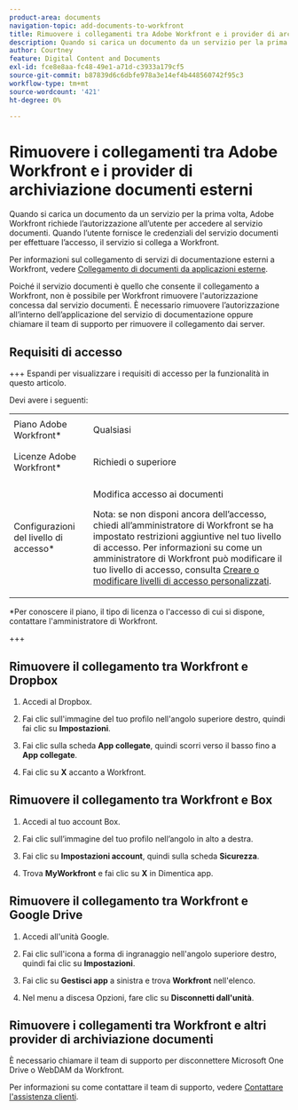 ```yaml
---
product-area: documents
navigation-topic: add-documents-to-workfront
title: Rimuovere i collegamenti tra Adobe Workfront e i provider di archiviazione documenti esterni
description: Quando si carica un documento da un servizio per la prima volta, Adobe Workfront richiede l’autorizzazione all’utente per accedere al servizio documenti. Quando l’utente fornisce le credenziali del servizio documenti per effettuare l’accesso, il servizio si collega a Workfront.
author: Courtney
feature: Digital Content and Documents
exl-id: fce8e8aa-fc48-49e1-a71d-c3933a179cf5
source-git-commit: b87839d6c6dbfe978a3e14ef4b448560742f95c3
workflow-type: tm+mt
source-wordcount: '421'
ht-degree: 0%

---
```


# Rimuovere i collegamenti tra Adobe Workfront e i provider di archiviazione documenti esterni

Quando si carica un documento da un servizio per la prima volta, Adobe Workfront richiede l’autorizzazione all’utente per accedere al servizio documenti. Quando l’utente fornisce le credenziali del servizio documenti per effettuare l’accesso, il servizio si collega a Workfront.

Per informazioni sul collegamento di servizi di documentazione esterni a Workfront, vedere [Collegamento di documenti da applicazioni esterne](../../documents/adding-documents-to-workfront/link-documents-from-external-apps.md).

Poiché il servizio documenti è quello che consente il collegamento a Workfront, non è possibile per Workfront rimuovere l&#39;autorizzazione concessa dal servizio documenti. È necessario rimuovere l’autorizzazione all’interno dell’applicazione del servizio di documentazione oppure chiamare il team di supporto per rimuovere il collegamento dai server.

## Requisiti di accesso

+++ Espandi per visualizzare i requisiti di accesso per la funzionalità in questo articolo.

Devi avere i seguenti:

<table style="table-layout:auto"> 
 <col> 
 <col> 
 <tbody> 
  <tr> 
   <td role="rowheader">Piano Adobe Workfront*</td> 
   <td> <p> Qualsiasi</p> </td> 
  </tr> 
  <tr> 
   <td role="rowheader">Licenze Adobe Workfront*</td> 
   <td> <p>Richiedi o superiore</p> </td> 
  </tr> 
  <tr> 
   <td role="rowheader">Configurazioni del livello di accesso*</td> 
   <td> <p>Modifica accesso ai documenti</p> <p>Nota: se non disponi ancora dell’accesso, chiedi all’amministratore di Workfront se ha impostato restrizioni aggiuntive nel tuo livello di accesso. Per informazioni su come un amministratore di Workfront può modificare il tuo livello di accesso, consulta <a href="../../administration-and-setup/add-users/configure-and-grant-access/create-modify-access-levels.md" class="MCXref xref">Creare o modificare livelli di accesso personalizzati</a>.</p> </td> 
  </tr> 
 </tbody> 
</table>

&#42;Per conoscere il piano, il tipo di licenza o l&#39;accesso di cui si dispone, contattare l&#39;amministratore di Workfront.

+++

## Rimuovere il collegamento tra Workfront e Dropbox

1. Accedi al Dropbox.
1. Fai clic sull&#39;immagine del tuo profilo nell&#39;angolo superiore destro, quindi fai clic su **Impostazioni**.
1. Fai clic sulla scheda **App collegate**, quindi scorri verso il basso fino a **App collegate**.

1. Fai clic su **X** accanto a Workfront.

## Rimuovere il collegamento tra Workfront e Box

1. Accedi al tuo account Box.
1. Fai clic sull’immagine del tuo profilo nell’angolo in alto a destra.
1. Fai clic su **Impostazioni account**, quindi sulla scheda **Sicurezza**.

1. Trova **MyWorkfront** e fai clic su **X** in Dimentica app.

## Rimuovere il collegamento tra Workfront e Google Drive

1. Accedi all&#39;unità Google.
1. Fai clic sull&#39;icona a forma di ingranaggio nell&#39;angolo superiore destro, quindi fai clic su **Impostazioni**.
1. Fai clic su **Gestisci app** a sinistra e trova **Workfront** nell&#39;elenco.

1. Nel menu a discesa Opzioni, fare clic su **Disconnetti dall&#39;unità**.

## Rimuovere i collegamenti tra Workfront e altri provider di archiviazione documenti

È necessario chiamare il team di supporto per disconnettere Microsoft One Drive o WebDAM da Workfront.

Per informazioni su come contattare il team di supporto, vedere [Contattare l&#39;assistenza clienti](../../workfront-basics/tips-tricks-and-troubleshooting/contact-customer-support.md).
